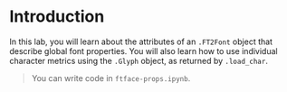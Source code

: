 # Introduction

In this lab, you will learn about the attributes of an `.FT2Font` object that describe global font properties. You will also learn how to use individual character metrics using the `.Glyph` object, as returned by `.load_char`.

> You can write code in `ftface-props.ipynb`.
